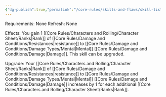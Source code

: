 ```yaml
---
{"dg-publish":true,"permalink":"/core-rules/skills-and-flaws/skill-list/intelect/rank-1/mental-resistance/"}
---
```


Requirements: None
Refresh: None

Effects:
You gain 1 [[Core Rules/Characters and Rolling/Character Sheet/Ranks\|Rank]] of [[Core Rules/Damage and Conditions/Resistances\|resistance]] to [[Core Rules/Damage and Conditions/Damage Types/Mental\|Mental]] [[Core Rules/Damage and Conditions/Damage\|Damage]].
This skill can be upgraded.

Upgrade:
Your [[Core Rules/Characters and Rolling/Character Sheet/Ranks\|Rank]] of [[Core Rules/Damage and Conditions/Resistances\|resistance]] to [[Core Rules/Damage and Conditions/Damage Types/Mental\|Mental]] [[Core Rules/Damage and Conditions/Damage\|Damage]] increases by 1 for each additional [[Core Rules/Characters and Rolling/Character Sheet/Ranks\|Rank]].


